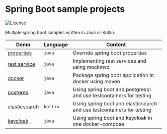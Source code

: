 # Spring Boot sample projects 

[![License](https://img.shields.io/badge/License-Apache%202.0-blue.svg)](https://opensource.org/licenses/Apache-2.0)

Multiple spring boot samples written in Java or Kotlin. 

Demo | Language | Content
--- | --- | ---
[properties](spring-boot-properties/readme.md) | `java` | Override spring boot properties
[rest service](spring-boot-rest-services/readme.md) | `java` | Implementing rest services and using mockmvc
[docker](spring-boot-in-docker/readme.md) | `java` | Package spring boot application in docker using maven
[postgres](spring-boot-postgres/readme.md) | `java` | Using spring boot and postgresql and use testcontainers for testing
[elasticsearch](spring-boot-elasticsearch/readme.md) | `kotlin` | Using spring boot and elasticsearch and use testcontainers for testing
[keycloak](spring-boot-keycloak/readme.md) | `java` | Using spring boot and keycloak in one docker-compose